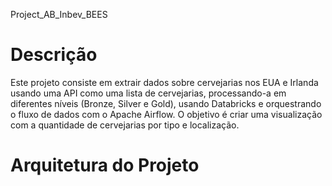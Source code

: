 Project_AB_Inbev_BEES
# Descrição
Este projeto consiste em extrair dados sobre cervejarias nos EUA e Irlanda usando uma API como uma lista de cervejarias, processando-a em diferentes níveis (Bronze, Silver e Gold), usando Databricks e orquestrando o fluxo de dados com o Apache Airflow. O objetivo é criar uma visualização com a quantidade de cervejarias por tipo e localização.

# Arquitetura do Projeto
